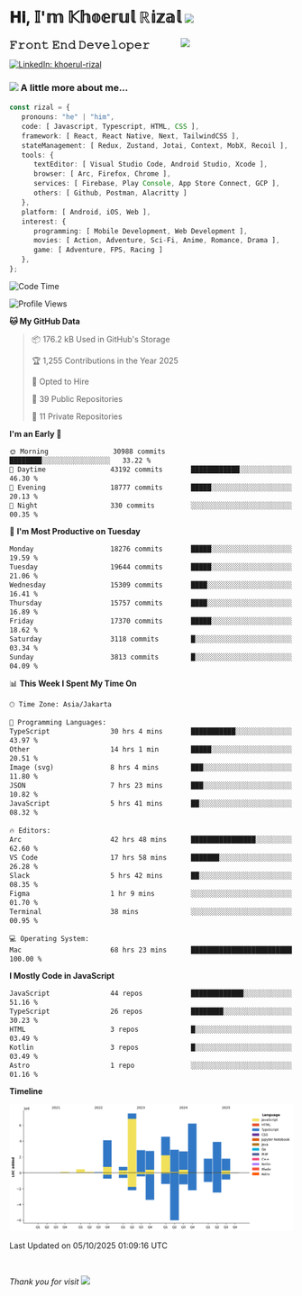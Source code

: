 <h1> 𝐇𝐢, 𝕀'𝕞 𝕂𝕙𝕠𝕖𝕣𝕦𝕝 ℝ𝕚𝕫𝕒𝕝 <img src="https://media.giphy.com/media/mGcNjsfWAjY5AEZNw6/giphy.gif" width="50"></h1>
<img align='right' src="https://media.giphy.com/media/v1.Y2lkPTc5MGI3NjExOWI2ajR2NGJubzBsZHFuaHMwajRrcDNsNXJwOG8yb3F0NjhkNXF4OSZlcD12MV9pbnRlcm5hbF9naWZfYnlfaWQmY3Q9cw/fkZukR450RQ1qnGaq9/giphy.gif" width="200">
<strong style="font-size:20px;">𝙵𝚛𝚘𝚗𝚝 𝙴𝚗𝚍 𝙳𝚎𝚟𝚎𝚕𝚘𝚙𝚎𝚛</strong>
</p></em>

[![LinkedIn: khoerul-rizal](https://img.shields.io/badge/khoerul--rizal-blue?style=flat-square&logo=Linkedin&logoColor=white&link=https://www.linkedin.com/in/khoerul-rizal/)](https://www.linkedin.com/in/khoerul-rizal/)

### <img src="https://media.giphy.com/media/VgCDAzcKvsR6OM0uWg/giphy.gif" width="50"> A little more about me...

```typescript
const rizal = {
   pronouns: "he" | "him",
   code: [ Javascript, Typescript, HTML, CSS ],
   framework: [ React, React Native, Next, TailwindCSS ],
   stateManagement: [ Redux, Zustand, Jotai, Context, MobX, Recoil ],
   tools: {
      textEditor: [ Visual Studio Code, Android Studio, Xcode ],
      browser: [ Arc, Firefox, Chrome ],
      services: [ Firebase, Play Console, App Store Connect, GCP ],
      others: [ Github, Postman, Alacritty ]
   },
   platform: [ Android, iOS, Web ],
   interest: {
      programming: [ Mobile Development, Web Development ],
      movies: [ Action, Adventure, Sci-Fi, Anime, Romance, Drama ],
      game: [ Adventure, FPS, Racing ]
   },
};
```

<!--START_SECTION:waka-->
![Code Time](http://img.shields.io/badge/Code%20Time-4%2C129%20hrs%2020%20mins-blue)

![Profile Views](http://img.shields.io/badge/Profile%20Views-0-blue)

**🐱 My GitHub Data** 

> 📦 176.2 kB Used in GitHub's Storage 
 > 
> 🏆 1,255 Contributions in the Year 2025
 > 
> 💼 Opted to Hire
 > 
> 📜 39 Public Repositories 
 > 
> 🔑 11 Private Repositories 
 > 
**I'm an Early 🐤** 

```text
🌞 Morning                30988 commits       ████████░░░░░░░░░░░░░░░░░   33.22 % 
🌆 Daytime                43192 commits       ████████████░░░░░░░░░░░░░   46.30 % 
🌃 Evening                18777 commits       █████░░░░░░░░░░░░░░░░░░░░   20.13 % 
🌙 Night                  330 commits         ░░░░░░░░░░░░░░░░░░░░░░░░░   00.35 % 
```
📅 **I'm Most Productive on Tuesday** 

```text
Monday                   18276 commits       █████░░░░░░░░░░░░░░░░░░░░   19.59 % 
Tuesday                  19644 commits       █████░░░░░░░░░░░░░░░░░░░░   21.06 % 
Wednesday                15309 commits       ████░░░░░░░░░░░░░░░░░░░░░   16.41 % 
Thursday                 15757 commits       ████░░░░░░░░░░░░░░░░░░░░░   16.89 % 
Friday                   17370 commits       █████░░░░░░░░░░░░░░░░░░░░   18.62 % 
Saturday                 3118 commits        █░░░░░░░░░░░░░░░░░░░░░░░░   03.34 % 
Sunday                   3813 commits        █░░░░░░░░░░░░░░░░░░░░░░░░   04.09 % 
```


📊 **This Week I Spent My Time On** 

```text
🕑︎ Time Zone: Asia/Jakarta

💬 Programming Languages: 
TypeScript               30 hrs 4 mins       ███████████░░░░░░░░░░░░░░   43.97 % 
Other                    14 hrs 1 min        █████░░░░░░░░░░░░░░░░░░░░   20.51 % 
Image (svg)              8 hrs 4 mins        ███░░░░░░░░░░░░░░░░░░░░░░   11.80 % 
JSON                     7 hrs 23 mins       ███░░░░░░░░░░░░░░░░░░░░░░   10.82 % 
JavaScript               5 hrs 41 mins       ██░░░░░░░░░░░░░░░░░░░░░░░   08.32 % 

🔥 Editors: 
Arc                      42 hrs 48 mins      ████████████████░░░░░░░░░   62.60 % 
VS Code                  17 hrs 58 mins      ███████░░░░░░░░░░░░░░░░░░   26.28 % 
Slack                    5 hrs 42 mins       ██░░░░░░░░░░░░░░░░░░░░░░░   08.35 % 
Figma                    1 hr 9 mins         ░░░░░░░░░░░░░░░░░░░░░░░░░   01.70 % 
Terminal                 38 mins             ░░░░░░░░░░░░░░░░░░░░░░░░░   00.95 % 

💻 Operating System: 
Mac                      68 hrs 23 mins      █████████████████████████   100.00 % 
```

**I Mostly Code in JavaScript** 

```text
JavaScript               44 repos            █████████████░░░░░░░░░░░░   51.16 % 
TypeScript               26 repos            ████████░░░░░░░░░░░░░░░░░   30.23 % 
HTML                     3 repos             █░░░░░░░░░░░░░░░░░░░░░░░░   03.49 % 
Kotlin                   3 repos             █░░░░░░░░░░░░░░░░░░░░░░░░   03.49 % 
Astro                    1 repo              ░░░░░░░░░░░░░░░░░░░░░░░░░   01.16 % 
```



**Timeline**

![Lines of Code chart](https://raw.githubusercontent.com/khoerulrizal/khoerulrizal/main/assets/bar_graph.png)


 Last Updated on 05/10/2025 01:09:16 UTC
<!--END_SECTION:waka-->
</details>
<br/>

<em>Thank you for visit</em> <img src="https://media.giphy.com/media/v1.Y2lkPTc5MGI3NjExcHdvNm1qZWtjaGw0ZjdwM3Z3NnY2dHlueTVuODBta2FiY20wM2YybSZlcD12MV9pbnRlcm5hbF9naWZfYnlfaWQmY3Q9cw/tV25tpdKqdFa9x81k2/giphy.gif" width="40">
